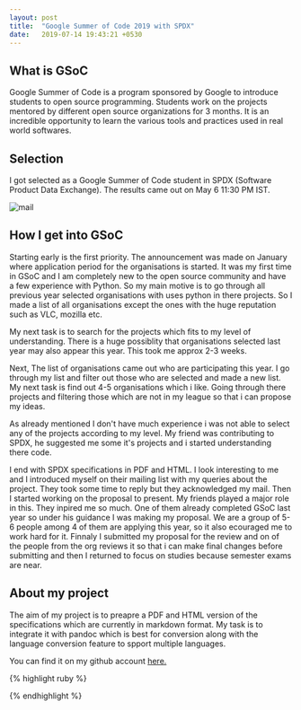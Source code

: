```yaml
---
layout: post
title:  "Google Summer of Code 2019 with SPDX"
date:   2019-07-14 19:43:21 +0530
---
```

## **What is GSoC**

Google Summer of Code is a program sponsored by Google to introduce students to open source programming. Students work on the projects mentored by different open source organizations for 3 months. It is an incredible opportunity to learn the various tools and practices used in real world softwares.

## **Selection**

I got selected as a Google Summer of Code student in SPDX (Software Product Data Exchange). The results came out on May 6 11:30 PM IST. 

![mail](https://user-images.githubusercontent.com/39915361/61207870-c69e6f80-a713-11e9-8bc0-e9bc2123e4f7.png)

## **How I get into GSoC**

Starting early is the first priority. The announcement was made on January where application period for the organisations is started. 
It was my first time in GSoC and I am completely new to the open source community and have a few experience with Python. So my main motive is to go through all previous year selected organisations with uses python in there projects.
So I made a list of all organisations except the ones with the huge reputation such as VLC, mozilla etc.

My next task is to search for the projects which fits to my level of understanding. There is a huge possiblity that organisations selected last year may also appear this year. This took me approx 2-3 weeks.

Next, The list of organisations came out who are participating this year. I go through my list and filter out those who are selected and made a new list. My next task is find out 4-5 organisations which i like. Going through there projects and filtering those which are not in my league so that i can propose my ideas.

As already mentioned I don't have much experience i was not able to select any of the projects according to my level. My friend was contributing to SPDX, he suggested me some it's projects and i started understanding there code.

I end with SPDX specifications in PDF and HTML. I look interesting to me and I introduced myself on their mailing list with my queries about the project. They took some time to reply but they acknowledged my mail. Then I started working on the proposal to present. My friends played a major role in this. They inpired me so much. One of them already completed GSoC last year so under his guidance I was making my proposal. We are a group of 5-6 people among 4 of them are applying this year, so it also ecouraged me to work hard for it. Finnaly I submitted my proposal for the review and on of the people from the org reviews it so that i can make final changes before submitting and then I returned to focus on studies because semester exams are near.

## **About my project**

The aim of my project is to preapre a PDF and HTML version of the specifications which are currently in markdown format. My task is to integrate it with pandoc which is best for conversion along with the language conversion feature to spport multiple languages.

You can find it on my github account [here.](http://github.com/nitish81299)




{% highlight ruby %}

{% endhighlight %}


